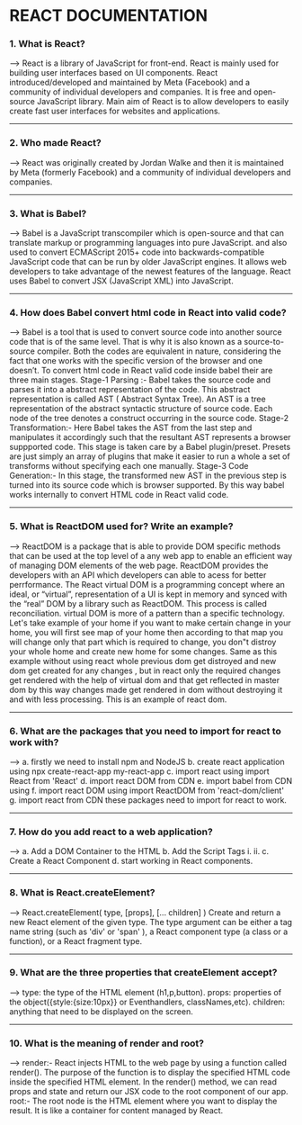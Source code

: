 # REACT DOCUMENTATION

### 1. What is React?
--> React is a library of JavaScript for front-end. React is mainly used for building user interfaces based on UI components. React introduced/developed and maintained by Meta (Facebook) and a community of individual developers and companies. It is free and open-source JavaScript library. Main aim of React is to allow developers to easily create fast user interfaces for websites and applications.
<hr/>

### 2. Who made React?
--> React was originally created by Jordan Walke and then it is maintained by Meta (formerly Facebook) and a community of individual developers and companies.
<hr/>

### 3. What is Babel?
--> Babel is a JavaScript transcompiler which is open-source and that can translate markup or programming languages into pure JavaScript. and also used to convert ECMAScript 2015+ code into backwards-compatible JavaScript code that can be run by older JavaScript engines. It allows web developers to take advantage of the newest features of the language. React uses Babel to convert JSX (JavaScript XML) into JavaScript. 
<hr/>

### 4. How does Babel convert html code in React into valid code?
--> Babel is a tool that is used to convert source code into another source code that is of the same level. That is why it is also known as a source-to-source compiler. Both the codes are equivalent in nature, considering the fact that one works with the specific version of the browser and one doesn’t.
To convert html code in React valid code inside babel their are three main stages. 
Stage-1 Parsing :- Babel takes the source code and parses it into a abstract representation of the code. This abstract representation is called AST ( Abstract Syntax Tree). An AST is a tree representation of the abstract syntactic structure of source code. Each node of the tree denotes a construct occurring in the source code.
Stage-2 Transformation:- Here Babel takes the AST from the last step and manipulates it accordingly such that the resultant AST represents a browser suppported code. This stage is taken care by a Babel plugin/preset. Presets are just simply an array of plugins that make it easier to run a whole a set of transforms without specifying each one manually.
Stage-3 Code Generation:- In this stage, the transformed new AST in the previous step is turned into its source code which is browser supported. By this way babel works internally to convert HTML code in React valid code.
<hr/>

### 5. What is ReactDOM used for? Write an example?
--> ReactDOM is a package that is able to provide DOM specific methods that can be used at the top level of a any web app to enable an efficient way of managing DOM elements of the web page. ReactDOM provides the developers with an API which developers can able to acess for better perrformance. The React virtual DOM is a programming concept where an ideal, or “virtual”, representation of a UI is kept in memory and synced with the “real” DOM by a library such as ReactDOM. This process is called reconciliation. virtual DOM is more of a pattern than a specific technology. Let's take example of your home if you want to make certain change in your home, you will first see map of your home then according to that map you will change only that part which is required to change, you don"t distroy your whole home and create new home for some changes. Same as this example without using react whole previous dom get distroyed and new dom get created for any changes , but in react only the required changes get rendered with the help of virtual dom and that get reflected in master dom by this way changes made get rendered in dom without destroying it and with less processing. This is an example of react dom.
<hr/>

### 6. What are the packages that you need to import for react to work with?
--> a. firstly we need to install npm and NodeJS
    b. create react application using npx create-react-app my-react-app
    c. import react using import React from 'React'
    d. import react DOM from CDN <script src="https://unpkg.com/react-dom@18/umd/react-dom.development.js" crossorigin></script>
    e. import babel from CDN using <script src="https://unpkg.com/@babel/standalone/babel.min.js"></script>
    f. import react DOM using import ReactDOM from 'react-dom/client'
    g. import react from CDN <script src="https://unpkg.com/react@18/umd/react.development.js" crossorigin></script>
    these packages need to import for react to work.
<hr/>

### 7. How do you add react to a web application?
--> a. Add a DOM Container to the HTML
    b. Add the Script Tags
       i. <script src="https://unpkg.com/react@18/umd/react.development.js" crossorigin></script>
       ii. <script src="https://unpkg.com/react-dom@18/umd/react-dom.development.js" crossorigin>
       iii. <script src="https://unpkg.com/babel-standalone@6/babel.min.js"></script>
    c. Create a React Component
    d. start working in React components.
<hr/>
  
### 8. What is React.createElement?
--> React.createElement( type, [props], [... children] ) Create and return a new React element of the given type. The type argument can be either a tag name string (such as 'div' or 'span' ), a React component type (a class or a function), or a React fragment type.
<hr/>
  
### 9. What are the three properties that createElement accept?
--> type: the type of the HTML element (h1,p,button).
    props: properties of the object({style:{size:10px}} or Eventhandlers, classNames,etc).
    children: anything that need to be displayed on the screen.
<hr/>
  
### 10. What is the meaning of render and root?
--> render:- React injects HTML to the web page by using a function called render(). The purpose of the function is to display the specified HTML code inside the specified HTML element. In the render() method, we can read props and state and return our JSX code to the root component of our app.
  root:- The root node is the HTML element where you want to display the result. It is like a container for content managed by React.
